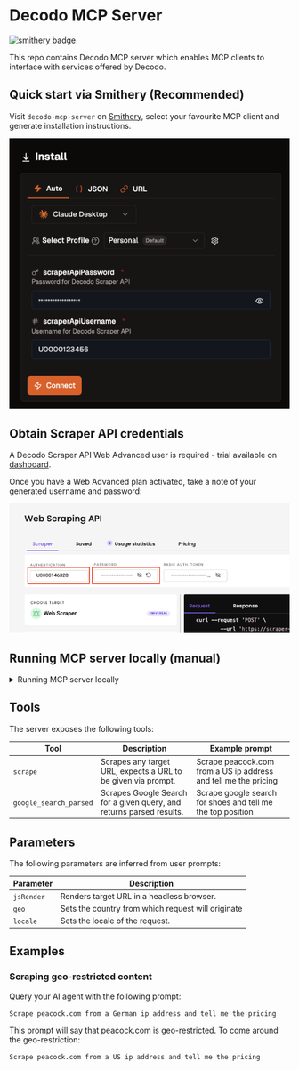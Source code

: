 # Decodo MCP Server

[![smithery badge](https://smithery.ai/badge/@Decodo/decodo-mcp-server)](https://smithery.ai/server/@Decodo/decodo-mcp-server)

This repo contains Decodo MCP server which enables MCP clients to interface with services offered by
Decodo.

## Quick start via Smithery (Recommended)

Visit `decodo-mcp-server` on [Smithery](https://smithery.ai/server/@Decodo/decodo-mcp-server),
select your favourite MCP client and generate installation instructions.

![Smithery interface](img/smithery.png 'Smithery UI')

## Obtain Scraper API credentials

A Decodo Scraper API Web Advanced user is required - trial available on
[dashboard](https://dashboard.decodo.com/).

Once you have a Web Advanced plan activated, take a note of your generated username and password:

![Decodo dashboard](img/auth.png 'Decodo dashboard')

## Running MCP server locally (manual)

<details>

<summary>Running MCP server locally</summary>

### Prerequisites:

- Node.js >= `18.0`
- An MCP client - popular choices are [Claude Desktop](https://claude.ai/download) and
  [Cursor](https://www.cursor.com/)

2. Clone this repo and run:

```
npm install
npm run build
```

3. Take a note of your build location:

```
cd build/
pwd
```

Adding `index.js` to the end of this directory, your build file location will look something like
this:

```
/Users/your.user/projects/decodo-mcp/build/index.js
```

4. Update your MCP client with server information:

### Claude Desktop

[Follow the guide here](https://modelcontextprotocol.io/quickstart/user) to find the setup file,
then update `claude_desktop_config.json` to look like this:

```
{
  "mcpServers": {
    "decodo-mcp": {
      "command": "node",
      "args": ["/Users/your.user/projects/decodo-mcp/build/index.js"],
      "env": {
        "SCRAPER_API_USERNAME": "your_username",
        "SCRAPER_API_PASSWORD": "your_password"
      }
    }
  }
}

```

### Cursor

See
[Cursor documentation](https://docs.cursor.com/context/model-context-protocol#installing-mcp-servers)
for how to install.

</details>

## Tools

The server exposes the following tools:

| Tool                   | Description                                                          | Example prompt                                                  |
| ---------------------- | -------------------------------------------------------------------- | --------------------------------------------------------------- |
| `scrape`               | Scrapes any target URL, expects a URL to be given via prompt.        | Scrape peacock.com from a US ip address and tell me the pricing |
| `google_search_parsed` | Scrapes Google Search for a given query, and returns parsed results. | Scrape google search for shoes and tell me the top position     |

## Parameters

The following parameters are inferred from user prompts:

| Parameter  | Description                                        |
| ---------- | -------------------------------------------------- |
| `jsRender` | Renders target URL in a headless browser.          |
| `geo`      | Sets the country from which request will originate |
| `locale`   | Sets the locale of the request.                    |

## Examples

### Scraping geo-restricted content

Query your AI agent with the following prompt:

```
Scrape peacock.com from a German ip address and tell me the pricing
```

This prompt will say that peacock.com is geo-restricted. To come around the geo-restriction:

```
Scrape peacock.com from a US ip address and tell me the pricing
```
